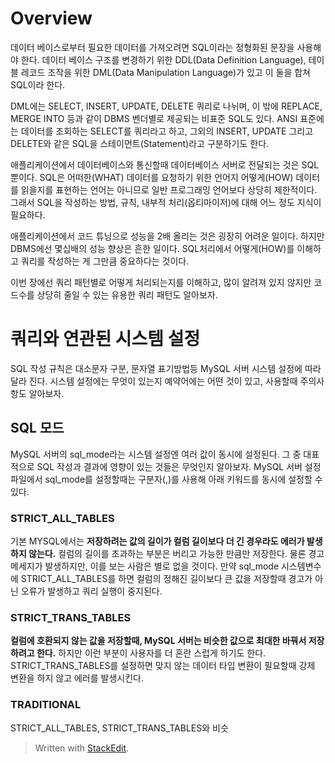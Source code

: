 # Overview

데이터 베이스로부터 필요한 데이터를 가져오려면 SQL이라는 정형화된 문장을 사용해야 한다. 데이터 베이스 구조를 변경하기 위한 DDL(Data Definition Language), 테이블 레코드 조작을 위한 DML(Data Manipulation Language)가 있고 이 둘을 합쳐 SQL이라 한다.

DML에는 SELECT, INSERT, UPDATE, DELETE 쿼리로 나뉘며, 이 밖에 REPLACE, MERGE INTO 등과 같이 DBMS 벤더별로 제공되는 비표준 SQL도 있다. ANSI 표준에는 데이터를 조회하는 SELECT를 쿼리라고 하고, 그외의 INSERT, UPDATE 그리고 DELETE와 같은 SQL을 스테이먼트(Statement)라고 구분하기도 한다.

애플리케이션에서 데이터베이스와 통신할때 데이터베이스 서버로 전달되는 것은 SQL뿐이다. SQL은 어떠한(WHAT) 데이터를 요청하기 위한 언어지 어떻게(HOW) 데이터를 읽을지를 표현하는 언어는 아니므로 일반 프로그래밍 언어보다 상당히 제한적이다. 그래서 SQL을 작성하는 방법, 규칙, 내부적 처리(옵티마이저)에 대해 어느 정도 지식이 필요하다.

애플리케이션에서 코드 튜닝으로 성능을 2배 올리는 것은 굉장히 어려운 일이다. 하지만 DBMS에선 몇십배의 성능 향상은 흔한 일이다. SQL처리에서 어떻게(HOW)를 이해하고 쿼리를 작성하는 게 그만큼 중요하다는 것이다. 

이번 장에선 쿼리 패턴별로 어떻게 처리되는지를 이해하고, 많이 알려져 있지 않지만 코드수를 상당히 줄일 수 있는 유용한 쿼리 패턴도 알아보자. 

# 쿼리와 연관된 시스템 설정

SQL 작성 규칙은 대소문자 구분, 문자열 표기방법등 MySQL 서버 시스템 설정에 따라달라 진다. 시스템 설정에는 무엇이 있는지 예약어에는 어떤 것이 있고, 사용할때 주의사항도 알아보자.

## SQL 모드

MySQL 서버의 sql_mode라는 시스템 설정엔 여러 값이 동시에 설정된다. 그 중 대표적으로 SQL 작성과 결과에 영향이 있는 것들은 무엇인지 알아보자. MySQL 서버 설정 파일에서 sql_mode를 설정할때는 구분자(,)를 사용해 아래 키워드를 동시에 설정할 수 있다. 

### STRICT_ALL_TABLES

기본 MYSQL에서는 **저장하려는 값의 길이가 컬럼 길이보다 더 긴 경우라도 에러가 발생하지 않는다.** 컬럼의 길이를 초과하는 부분은 버리고 가능한 만큼만 저장한다. 물론 경고 메세지가 발생하지만, 이를 보는 사람은 별로 없을 것이다. 만약 sql_mode 시스템변수에 STRICT_ALL_TABLES를 하면 컬럼의 정해진 길이보다 큰 값을 저장할때 경고가 아닌 오류가 발생하고 쿼리 실행이 중지된다.

### STRICT_TRANS_TABLES

**컬럼에 호환되지 않는 값을 저장할때, MySQL 서버는 비슷한 값으로 최대한 바꿔서 저장하려고 한다.** 하지만 이런 부분이 사용자를 더 혼란 스럽게 하기도 한다. STRICT_TRANS_TABLES를 설정하면 맞지 않는 데이터 타입 변환이 필요할때 강제 변환을 하지 않고 에러를 발생시킨다.

### TRADITIONAL
STRICT_ALL_TABLES, STRICT_TRANS_TABLES와 비슷




> Written with [StackEdit](https://stackedit.io/).
<!--stackedit_data:
eyJoaXN0b3J5IjpbLTgwOTMwNTUwOCwtMTcwNjQwODU2Miw1Mj
U5NzQ1OTcsLTExNjUwMDk0MjIsLTE3ODg1Nzc4Ml19
-->